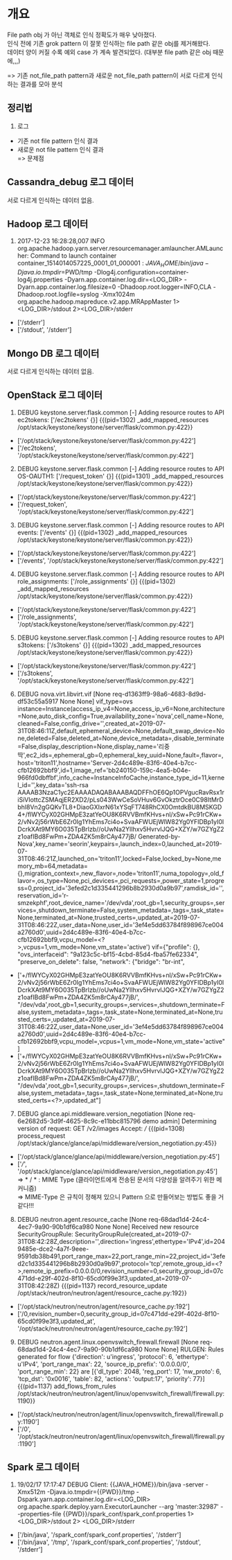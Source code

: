 # 개요 
File path obj 가 아닌 객체로 인식 정확도가 매우 낮아졌다.    
인식 전에 기존 grok pattern 이 잘못 인식하는 file path 같은 obj를 제거해왔다.   
데이터 양이 커질 수록 예외 case 가 계속 발견되었다. (대부분 file path 같은 obj 때문에,,,)     

=> 기존 not_file_path pattern과 새로운 not_file_path pattern이 서로 다르게 인식하는 결과를 모아 분석

## 정리법
1. 로그
* 기존 not file pattern 인식 결과
* 새로운 not file pattern 인식 결과   
=> 문제점

## Cassandra_debug 로그 데이터
서로 다르게 인식하는 데이터 없음.

## Hadoop 로그 데이터
1. 2017-12-23 16:28:28,007 INFO org.apache.hadoop.yarn.server.resourcemanager.amlauncher.AMLauncher: Command to launch container container_1514014057225_0001_01_000001 : $JAVA_HOME/bin/java -Djava.io.tmpdir=$PWD/tmp -Dlog4j.configuration=container-log4j.properties -Dyarn.app.container.log.dir=<LOG_DIR> -Dyarn.app.container.log.filesize=0 -Dhadoop.root.logger=INFO,CLA -Dhadoop.root.logfile=syslog -Xmx1024m org.apache.hadoop.mapreduce.v2.app.MRAppMaster 1><LOG_DIR>/stdout 2><LOG_DIR>/stderr
- ['/stderr']
- ['/stdout', '/stderr']

## Mongo DB 로그 데이터
서로 다르게 인식하는 데이터 없음.

## OpenStack 로그 데이터
1. DEBUG keystone.server.flask.common [-] Adding resource routes to API ec2tokens: ['/ec2tokens' {}] {{(pid=1302) _add_mapped_resources /opt/stack/keystone/keystone/server/flask/common.py:422}}
- ['/opt/stack/keystone/keystone/server/flask/common.py:422']
- ['/ec2tokens', '/opt/stack/keystone/keystone/server/flask/common.py:422']

2. DEBUG keystone.server.flask.common [-] Adding resource routes to API OS-OAUTH1: ['/request_token' {}] {{(pid=1301) _add_mapped_resources /opt/stack/keystone/keystone/server/flask/common.py:422}}
- ['/opt/stack/keystone/keystone/server/flask/common.py:422']
- ['/request_token', '/opt/stack/keystone/keystone/server/flask/common.py:422']

3. DEBUG keystone.server.flask.common [-] Adding resource routes to API events: ['/events' {}] {{(pid=1302) _add_mapped_resources /opt/stack/keystone/keystone/server/flask/common.py:422}}
- ['/opt/stack/keystone/keystone/server/flask/common.py:422']
- ['/events', '/opt/stack/keystone/keystone/server/flask/common.py:422']

4. DEBUG keystone.server.flask.common [-] Adding resource routes to API role_assignments: ['/role_assignments' {}] {{(pid=1302) _add_mapped_resources /opt/stack/keystone/keystone/server/flask/common.py:422}}
- ['/opt/stack/keystone/keystone/server/flask/common.py:422']
- ['/role_assignments', '/opt/stack/keystone/keystone/server/flask/common.py:422']

5. DEBUG keystone.server.flask.common [-] Adding resource routes to API s3tokens: ['/s3tokens' {}] {{(pid=1302) _add_mapped_resources /opt/stack/keystone/keystone/server/flask/common.py:422}}
- ['/opt/stack/keystone/keystone/server/flask/common.py:422']
- ['/s3tokens', '/opt/stack/keystone/keystone/server/flask/common.py:422']

6. DEBUG nova.virt.libvirt.vif [None req-d1363ff9-98a6-4683-8d9d-df53c55a5917 None None] vif_type=ovs instance=Instance(access_ip_v4=None,access_ip_v6=None,architecture=None,auto_disk_config=True,availability_zone='nova',cell_name=None,cleaned=False,config_drive='',created_at=2019-07-31T08:46:11Z,default_ephemeral_device=None,default_swap_device=None,deleted=False,deleted_at=None,device_metadata=<?>,disable_terminate=False,display_description=None,display_name='리중딱',ec2_ids=<?>,ephemeral_gb=0,ephemeral_key_uuid=None,fault=<?>,flavor=<?>,host='triton11',hostname='Server-2d4c489e-83f6-40e4-b7cc-cfb12692bbf9',id=1,image_ref='bb240150-159c-4ea5-b04e-966fd0dbffbf',info_cache=InstanceInfoCache,instance_type_id=11,kernel_id='',key_data='ssh-rsa AAAAB3NzaC1yc2EAAAADAQABAAABAQDFFhOE6Qp1OPVgucRavRsx1riSiVIottcZSMAqjER2XD2/pLs043WwCeSoVHuv6GvOkztrOce0C98ItMrDbhl8Vn2gGQKvTL8+DiaoGXIxrN61xYSqFT748RhCX0OmtdkBU8MSKGD4+/flWYCyX02GHMpE3zatYeOU8K6RVVBmfKHvs+nl/xSw+Pc91rCKw+2/vNv2j56rWbE6Zr0Ig1YhEms7ci4o+SvaAFWUEjWlW82Yg0YFIDBp1yI0lDcrkXAt9MY6O035TpBrlzb//oUwNa2YlIhxv5HvrvlJQG+XZY/w7GZYgZ2z1oafIBd8FwPm+ZDA4ZK5m8rCAy477jB/ Generated-by-Nova',key_name='seorin',keypairs=<?>,launch_index=0,launched_at=2019-07-31T08:46:21Z,launched_on='triton11',locked=False,locked_by=None,memory_mb=64,metadata={},migration_context=<?>,new_flavor=<?>,node='triton11',numa_topology=<?>,old_flavor=<?>,os_type=None,pci_devices=<?>,pci_requests=<?>,power_state=1,progress=0,project_id='3efed2c1d335441296b8b2930d0a9b97',ramdisk_id='',reservation_id='r-smzekphf',root_device_name='/dev/vda',root_gb=1,security_groups=<?>,services=<?>,shutdown_terminate=False,system_metadata=<?>,tags=<?>,task_state=None,terminated_at=None,trusted_certs=<?>,updated_at=2019-07-31T08:46:22Z,user_data=None,user_id='3ef4e5dd63784f898967ce004a2760d0',uuid=2d4c489e-83f6-40e4-b7cc-cfb12692bbf9,vcpu_model=<?>,vcpus=1,vm_mode=None,vm_state='active') vif={"profile": {}, "ovs_interfaceid": "9a123c5c-bf15-4cbd-85d4-fba57fe62334", "preserve_on_delete": false, "network": {"bridge": "br-int",
- ['+/flWYCyX02GHMpE3zatYeOU8K6RVVBmfKHvs+nl/xSw+Pc91rCKw+2/vNv2j56rWbE6Zr0Ig1YhEms7ci4o+SvaAFWUEjWlW82Yg0YFIDBp1yI0lDcrkXAt9MY6O035TpBrlzb//oUwNa2YlIhxv5HvrvlJQG+XZY/w7GZYgZ2z1oafIBd8FwPm+ZDA4ZK5m8rCAy477jB/', "/dev/vda',root_gb=1,security_groups=<?>,services=<?>,shutdown_terminate=False,system_metadata=<?>,tags=<?>,task_state=None,terminated_at=None,trusted_certs=<?>,updated_at=2019-07-31T08:46:22Z,user_data=None,user_id='3ef4e5dd63784f898967ce004a2760d0',uuid=2d4c489e-83f6-40e4-b7cc-cfb12692bbf9,vcpu_model=<?>,vcpus=1,vm_mode=None,vm_state='active"]
- ['+/flWYCyX02GHMpE3zatYeOU8K6RVVBmfKHvs+nl/xSw+Pc91rCKw+2/vNv2j56rWbE6Zr0Ig1YhEms7ci4o+SvaAFWUEjWlW82Yg0YFIDBp1yI0lDcrkXAt9MY6O035TpBrlzb//oUwNa2YlIhxv5HvrvlJQG+XZY/w7GZYgZ2z1oafIBd8FwPm+ZDA4ZK5m8rCAy477jB/', "/dev/vda',root_gb=1,security_groups=<?>,services=<?>,shutdown_terminate=False,system_metadata=<?>,tags=<?>,task_state=None,terminated_at=None,trusted_certs=<?>,updated_at"]

7. DEBUG glance.api.middleware.version_negotiation [None req-6e2682d5-3d9f-4625-8c9c-e11bbc815796 demo admin] Determining version of request: GET /v2/images Accept: */* {{(pid=1308) process_request /opt/stack/glance/glance/api/middleware/version_negotiation.py:45}}
- ['/opt/stack/glance/glance/api/middleware/version_negotiation.py:45']
- ['*/*', '/opt/stack/glance/glance/api/middleware/version_negotiation.py:45']   
=> * / * : MIME Type (클라이언트에게 전송된 문서의 다양성을 알려주기 위한 메커니즘)   
=> MIME-Type 은 규칙이 정해져 있으니 Pattern 으로 만들어보는 방법도 좋을 거 같다!!!

8. DEBUG neutron.agent.resource_cache [None req-68dad1d4-24c4-4ec7-9a90-90b1df6ca980 None None] Received new resource SecurityGroupRule: SecurityGroupRule(created_at=2019-07-31T08:42:28Z,description='',direction='ingress',ethertype='IPv4',id=2049485e-dce2-4a7f-9eee-9591db38b491,port_range_max=22,port_range_min=22,project_id='3efed2c1d335441296b8b2930d0a9b97',protocol='tcp',remote_group_id=<?>,remote_ip_prefix=0.0.0.0/0,revision_number=0,security_group_id=07c471dd-e29f-402d-8f10-65cd0f99e3f3,updated_at=2019-07-31T08:42:28Z) {{(pid=1137) record_resource_update /opt/stack/neutron/neutron/agent/resource_cache.py:192}}
- ['/opt/stack/neutron/neutron/agent/resource_cache.py:192']
- ['/0,revision_number=0,security_group_id=07c471dd-e29f-402d-8f10-65cd0f99e3f3,updated_at', '/opt/stack/neutron/neutron/agent/resource_cache.py:192']

9. DEBUG neutron.agent.linux.openvswitch_firewall.firewall [None req-68dad1d4-24c4-4ec7-9a90-90b1df6ca980 None None] RULGEN: Rules generated for flow {'direction': u'ingress', 'protocol': 6, 'ethertype': u'IPv4', 'port_range_max': 22, 'source_ip_prefix': '0.0.0.0/0', 'port_range_min': 22} are [{'dl_type': 2048, 'reg_port': 17, 'nw_proto': 6, 'tcp_dst': '0x0016', 'table': 82, 'actions': 'output:17', 'priority': 77}] {{(pid=1137) add_flows_from_rules /opt/stack/neutron/neutron/agent/linux/openvswitch_firewall/firewall.py:1190}}
- ['/opt/stack/neutron/neutron/agent/linux/openvswitch_firewall/firewall.py:1190']
- ['/0', '/opt/stack/neutron/neutron/agent/linux/openvswitch_firewall/firewall.py:1190']

## Spark 로그 데이터
1. 19/02/17 17:17:47 DEBUG Client: {{JAVA_HOME}}/bin/java -server -Xmx512m -Djava.io.tmpdir={{PWD}}/tmp -Dspark.yarn.app.container.log.dir=<LOG_DIR> org.apache.spark.deploy.yarn.ExecutorLauncher --arg 'master:32987' --properties-file {{PWD}}/spark_conf/spark_conf.properties 1> <LOG_DIR>/stdout 2> <LOG_DIR>/stderr
- ['/bin/java', '/spark_conf/spark_conf.properties', '/stderr']
- ['/bin/java', '/tmp', '/spark_conf/spark_conf.properties', '/stdout', '/stderr']

